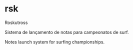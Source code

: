 # rsk
Roskutross

Sistema de lançamento de notas para campeonatos de surf.

Notes launch system for surfing championships.
